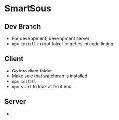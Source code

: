 # SmartSous

## Dev Branch
  - For development; development server
  - `npm install` in root folder to get eslint code linting.

## Client
  - Go into client folder
  - Make sure that watchman is installed
  - `npm install`
  - `npm start` to look at front end

## Server
  -